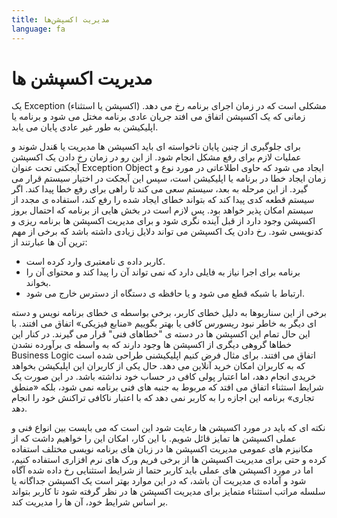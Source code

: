 ```yaml
---
title: مدیریت اکسپشن‌ها
language: fa
---
```


# مدیریت اکسپشن ها

یک Exception (اکسپشن یا استثناء) مشکلی است که در زمان اجرای برنامه رخ می دهد. زمانی که یک اکسپشن اتفاق می افتد جریان عادی برنامه مختل می شود و برنامه یا اپلیکیشن به طور غیر عادی پایان می یابد.

برای جلوگیری از چنین پایان ناخواسته ای باید اکسپشن ها مدیریت یا هَندل شوند و عملیات لازم برای رفع مشکل انجام شود. از این رو در زمان رخ دادن یک اکسپشن آبجکتی تحت عنوان Exception Object ایجاد می شود که حاوی اطلاعاتی در مورد نوع و زمان ایجاد خطا در برنامه یا اپلیکیشن است، سپس این آبجکت در اختیار سیستم قرار می گیرد. از این مرحله به بعد، سیستم سعی می کند تا راهی برای رفع خطا پیدا کند. اگر سیستم قطعه کدی پیدا کند که بتواند خطای ایجاد شده را رفع کند، استفاده ی مجدد از سیستم امکان پذیر خواهد بود. پس لازم است در بخش هایی از برنامه که احتمال بروز اکسپشن وجود دارد از قبل آینده نگری شود و برای مدیریت اکسپشن ها برنامه ریزی و کدنویسی شود. رخ دادن یک اکسپشن می تواند دلایل زیادی داشته باشد که برخی از مهم ترین آن ها عبارتند از:
- کاربر داده ی نامعتبری وارد کرده است.
- برنامه برای اجرا نیاز به فایلی دارد که نمی تواند آن را پیدا کند و محتوای آن را بخواند.
- ارتباط با شبکه قطع می شود و یا حافظه ی دستگاه از دسترس خارج می شود.

برخی از این سناریوها به دلیل خطای کاربر، برخی بواسطه ی خطای برنامه نویس و دسته ای دیگر به خاطر نبود ریسورس کافی یا بهتر بگوییم «منابع فیزیکی» اتفاق می افتند. با این حال تمام این اکسپشن ها در دسته ی "خطاهای فنی" قرار می گیرند. در کنار این خطاها گروهی دیگری از اکسپشن ها وجود دارند که به واسطه ی برآورده نشدن Business Logic اتفاق می افتند. برای مثال فرض کنیم اپلیکیشنی طراحی شده است که به کاربران امکان خرید آنلاین می دهد. حال یکی از کاربران این اپلیکیشن بخواهد خریدی انجام دهد، اما اعتبار پولی کافی در حساب خود نداشته باشد. در این صورت یک شرایط استثناء اتفاق می افتد که مربوط به جنبه های فنی برنامه نمی شود، بلکه «منطق تجاری» برنامه این اجازه را به کاربر نمی دهد که با اعتبار ناکافی تراکنش خود را انجام دهد.

نکته ای که باید در مورد اکسپشن ها رعایت شود این است که می بایست بین انواع فنی و عملی اکسپشن ها تمایز قائل شویم. با این کار، امکان این را خواهیم داشت که از مکانیزم های عمومی مدیریت اکسپشن ها در زبان های برنامه نویسی مختلف استفاده کرده و حتی برای مدیریت اکسپشن ها از برخی فریم ورک های نرم افزاری استفاده کنیم، اما در مورد اکسپشن های عملی باید کاربر حتما از شرایط استثنایی رخ داده شده آگاه شود و آماده ی مدیریت آن باشد، که در این موارد بهتر است یک اکسپشن جداگانه یا سلسله مراتب استثناء متمایز برای مدیریت اکسپشن ها در نظر گرفته شود تا کاربر بتواند بر اساس شرایط خود، آن ها را مدیریت کند.
